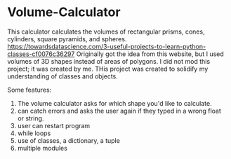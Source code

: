 # Volume-Calculator
This calculator calculates the volumes of rectangular prisms, cones, cylinders, square pyramids, and spheres.
https://towardsdatascience.com/3-useful-projects-to-learn-python-classes-cf0076c36297 
Originally got the idea from this website, but I used volumes of 3D shapes instead of areas of polygons.
I did not mod this project; it was created by me.
THis project was created to solidify my understanding of classes and objects.

Some features:
1. The volume calculator asks for which shape you'd like to calculate.
2. can catch errors and asks the user again if they typed in a wrong float or string.
3. user can restart program
4. while loops
5. use of classes, a dictionary, a tuple
6. multiple modules
